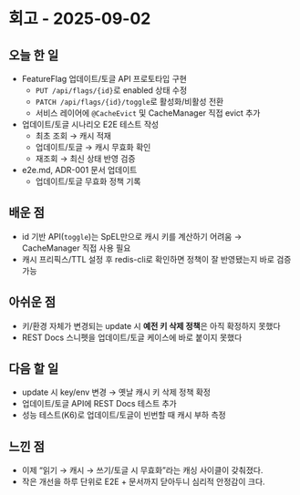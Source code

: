 # 회고 - 2025-09-02

## 오늘 한 일
- FeatureFlag 업데이트/토글 API 프로토타입 구현
    - `PUT /api/flags/{id}`로 enabled 상태 수정
    - `PATCH /api/flags/{id}/toggle`로 활성화/비활성 전환
    - 서비스 레이어에 `@CacheEvict` 및 CacheManager 직접 evict 추가
- 업데이트/토글 시나리오 E2E 테스트 작성
    - 최초 조회 → 캐시 적재
    - 업데이트/토글 → 캐시 무효화 확인
    - 재조회 → 최신 상태 반영 검증
- e2e.md, ADR-001 문서 업데이트
    - 업데이트/토글 무효화 정책 기록


## 배운 점
- id 기반 API(`toggle`)는 SpEL만으로 캐시 키를 계산하기 어려움 → CacheManager 직접 사용 필요
- 캐시 프리픽스/TTL 설정 후 redis-cli로 확인하면 정책이 잘 반영됐는지 바로 검증 가능


## 아쉬운 점
- 키/환경 자체가 변경되는 update 시 **예전 키 삭제 정책**은 아직 확정하지 못했다
- REST Docs 스니펫을 업데이트/토글 케이스에 바로 붙이지 못했다

## 다음 할 일
- update 시 key/env 변경 → 옛날 캐시 키 삭제 정책 확정
- 업데이트/토글 API에 REST Docs 테스트 추가
- 성능 테스트(K6)로 업데이트/토글이 빈번할 때 캐시 부하 측정

## 느낀 점
- 이제 “읽기 → 캐시 → 쓰기/토글 시 무효화”라는 캐싱 사이클이 갖춰졌다.
- 작은 개선을 하루 단위로 E2E + 문서까지 닫아두니 심리적 안정감이 크다.
